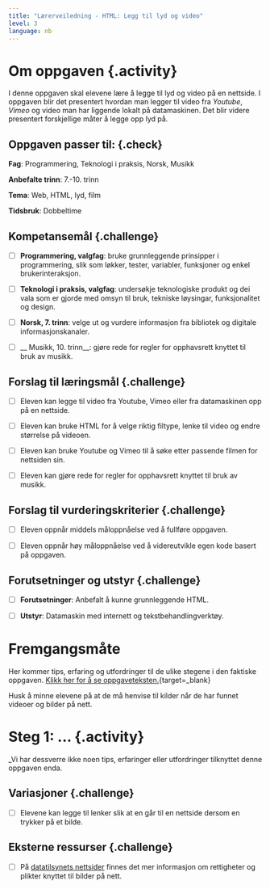 ```yaml
---
title: "Lærerveiledning - HTML: Legg til lyd og video"
level: 3
language: nb
---
```


# Om oppgaven {.activity}
I denne oppgaven skal elevene lære å legge til lyd og video på en nettside. I oppgaven blir det presentert hvordan man legger til video fra _Youtube_, _Vimeo_ og video man har liggende lokalt på datamaskinen. Det blir videre presentert forskjellige måter å legge opp lyd på.


## Oppgaven passer til: {.check}
 __Fag__: Programmering, Teknologi i praksis, Norsk, Musikk

__Anbefalte trinn__: 7.-10. trinn

__Tema__: Web, HTML, lyd, film

__Tidsbruk__: Dobbeltime


## Kompetansemål {.challenge}

- [ ] __Programmering, valgfag__: bruke grunnleggende prinsipper i programmering, slik som løkker, tester, variabler, funksjoner og enkel brukerinteraksjon.

- [ ] __Teknologi i praksis, valgfag__: undersøkje teknologiske produkt og dei vala som er gjorde med omsyn til bruk, tekniske løysingar, funksjonalitet og design.

- [ ] __Norsk, 7. trinn__: velge ut og vurdere informasjon fra bibliotek og digitale informasjonskanaler.

- [ ] __ Musikk, 10. trinn__: gjøre rede for regler for opphavsrett knyttet til bruk av musikk.


## Forslag til læringsmål {.challenge}

- [ ] Eleven kan legge til video fra Youtube, Vimeo eller fra datamaskinen opp på en nettside.
- [ ] Eleven kan bruke HTML for å velge riktig filtype, lenke til video og endre størrelse på videoen.
- [ ] Eleven kan bruke Youtube og Vimeo til å søke etter passende filmen for nettsiden sin. 
- [ ] Eleven kan gjøre rede for regler for opphavsrett knyttet til bruk av musikk.


## Forslag til vurderingskriterier {.challenge}

- [ ] Eleven oppnår middels måloppnåelse ved å fullføre oppgaven.
- [ ] Eleven oppnår høy måloppnåelse ved å videreutvikle egen kode basert på oppgaven. 


## Forutsetninger og utstyr {.challenge}
- [ ]  __Forutsetninger__: Anbefalt å kunne grunnleggende HTML.

- [ ]  __Utstyr__: Datamaskin med internett og tekstbehandlingverktøy.


# Fremgangsmåte
Her kommer tips, erfaring og utfordringer til de ulike stegene i den faktiske oppgaven. [Klikk her for å se oppgaveteksten.](../lyd_og_bilde/lyd_og_bilde.html){target=_blank}

Husk å minne elevene på at de må henvise til kilder når de har funnet videoer og bilder på nett. 

# Steg 1: ... {.activity}
_Vi har dessverre ikke noen tips, erfaringer eller utfordringer tilknyttet denne oppgaven enda.

## Variasjoner {.challenge}
- [ ] Elevene kan legge til lenker slik at en går til en nettside dersom en trykker på et bilde. 

## Eksterne ressurser {.challenge}
- [ ] På [datatilsynets nettsider](https://www.datatilsynet.no/rettigheter-og-plikter/internett-og-apper/bilder-pa-nett/) finnes det mer informasjon om rettigheter og plikter knyttet til bilder på nett. 
